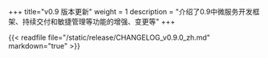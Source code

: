 +++
title="v0.9 版本更新"
weight = 1
description = "介绍了0.9中微服务开发框架、持续交付和敏捷管理等功能的增强、变更等"
+++

{{< readfile file="/static/release/CHANGELOG_v0.9.0_zh.md" markdown="true" >}}